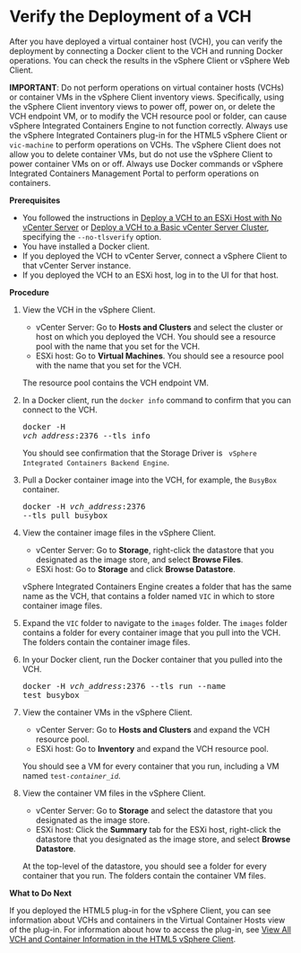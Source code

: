 # Verify the Deployment of a VCH #

After you have deployed a virtual container host (VCH), you can verify the deployment by connecting a Docker client to the VCH and running Docker operations. You can check the results in the vSphere Client or vSphere Web Client.

**IMPORTANT**: Do not perform operations on virtual container hosts (VCHs) or container VMs in the vSphere Client inventory views. Specifically, using the vSphere Client inventory views to power off, power on, or delete the VCH endpoint VM, or to modify the VCH resource pool or folder, can cause vSphere Integrated Containers Engine to not function correctly. Always use the vSphere Integrated Containers plug-in for the HTML5 vSphere Client or `vic-machine` to perform operations on VCHs. The vSphere Client does not allow you to delete container VMs, but do not use the vSphere Client to power container VMs on or off. Always use Docker commands or vSphere Integrated Containers Management Portal to perform operations on containers.

**Prerequisites**

- You followed the instructions in [Deploy a VCH to an ESXi Host with No vCenter Server](deploy_vch_esxi.md) or [Deploy a VCH to a Basic vCenter Server Cluster](deploy_vch_vcenter.md), specifying the `--no-tlsverify` option.
- You have installed a Docker client.
- If you deployed the VCH to vCenter Server, connect a vSphere Client to that vCenter Server instance.
- If you deployed the VCH to an ESXi host, log in to the UI for that host.

**Procedure**    

1. View the VCH in the vSphere Client.
 
   - vCenter Server: Go to **Hosts and Clusters** and select the cluster or host on which you deployed the VCH. You should see a resource pool with the name that you set for the VCH.
   - ESXi host: Go to **Virtual Machines**. You should see a resource pool with the name that you set for the VCH.

    The resource pool contains the VCH endpoint VM.   

3.  In a Docker client, run the `docker info` command to confirm that you can connect to the VCH.<pre>docker -H <i>vch_address</i>:2376 --tls info</pre>

     You should see confirmation that the Storage Driver is ``` vSphere Integrated Containers Backend Engine```.

1.  Pull a Docker container image into the VCH, for example, the `BusyBox` container.<pre>docker -H <i>vch_address</i>:2376 --tls pull busybox</pre>
1. View the container image files in the vSphere Client.

    - vCenter Server: Go to **Storage**, right-click the datastore that you designated as the image store, and select **Browse Files**. 
    - ESXi host: Go to **Storage** and click **Browse Datastore**. 

    vSphere Integrated Containers Engine creates a folder that has the same name as the VCH, that contains a folder named `VIC` in which to store container image files.
  
1. Expand the `VIC` folder to navigate to the `images` folder.  The `images` folder contains a folder for every container image that you pull into the VCH. The folders contain the container image files.
  
1. In your Docker client, run the Docker container that you pulled into the VCH.<pre>docker -H <i>vch_address</i>:2376 --tls run --name test busybox</pre>

1. View the container VMs in the vSphere Client.

    - vCenter Server: Go to **Hosts and Clusters** and expand the VCH resource pool.
    - ESXi host: Go to **Inventory** and expand the VCH resource pool.
 
    You should see a VM for every container that you run, including a VM named <code>test-<i>container_id</i></code>.

1. View the container VM files in the vSphere Client.

    - vCenter Server: Go to **Storage** and select the datastore that you designated as the image store. 
    - ESXi host: Click the **Summary** tab for the ESXi host, right-click the datastore that you designated as the image store, and select **Browse Datastore**. 
 
     At the top-level of the datastore, you should see a folder for every container that you run. The folders contain the container VM files.

**What to Do Next**

If you deployed the HTML5 plug-in for the vSphere Client, you can see information about VCHs and containers in the Virtual Container Hosts view of the plug-in. For information about how to access the plug-in, see [View All VCH and Container Information in the HTML5 vSphere Client](access_h5_ui.md).